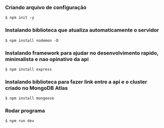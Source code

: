 ### Criando arquivo de configuração
```
$ npm init -y
```
### Instalando biblioteca que atualiza automaticamente o servidor
```
$ npm install nodemon -D
```
### Instalando framework para ajudar no desenvolvimento rapido, minimalista e nao opinativo da api
```
$ npm install express 
```
### Instalando biblioteca para fazer link entre a api e o cluster criado no MongoDB Atlas
```
$ npm install mongoose 
```
### Rodar programa
```
$ npm run dev
```